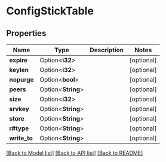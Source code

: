 # ConfigStickTable

## Properties

Name | Type | Description | Notes
------------ | ------------- | ------------- | -------------
**expire** | Option<**i32**> |  | [optional]
**keylen** | Option<**i32**> |  | [optional]
**nopurge** | Option<**bool**> |  | [optional]
**peers** | Option<**String**> |  | [optional]
**size** | Option<**i32**> |  | [optional]
**srvkey** | Option<**String**> |  | [optional]
**store** | Option<**String**> |  | [optional]
**r#type** | Option<**String**> |  | [optional]
**write_to** | Option<**String**> |  | [optional]

[[Back to Model list]](../README.md#documentation-for-models) [[Back to API list]](../README.md#documentation-for-api-endpoints) [[Back to README]](../README.md)


